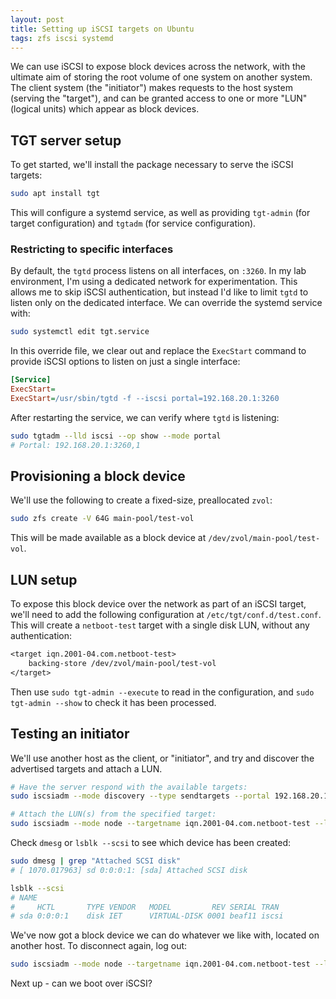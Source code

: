 ```yaml
---
layout: post
title: Setting up iSCSI targets on Ubuntu
tags: zfs iscsi systemd
---
```


We can use iSCSI to expose block devices across the network, with the ultimate aim of storing the root volume of one system on another system. The client system (the "initiator") makes requests to the host system (serving the "target"), and can be granted access to one or more "LUN" (logical units) which appear as block devices.

## TGT server setup

To get started, we'll install the package necessary to serve the iSCSI targets:

```bash
sudo apt install tgt
```

This will configure a systemd service, as well as providing `tgt-admin` (for target configuration) and `tgtadm` (for service configuration).

### Restricting to specific interfaces

By default, the `tgtd` process listens on all interfaces, on `:3260`. In my lab environment, I'm using a dedicated network for experimentation. This allows me to skip iSCSI authentication, but instead I'd like to limit `tgtd` to listen only on the dedicated interface. We can override the systemd service with:

```bash
sudo systemctl edit tgt.service
```

In this override file, we clear out and replace the `ExecStart` command to provide iSCSI options to listen on just a single interface:

```ini
[Service]
ExecStart=
ExecStart=/usr/sbin/tgtd -f --iscsi portal=192.168.20.1:3260
```

After restarting the service, we can verify where `tgtd` is listening:

```bash
sudo tgtadm --lld iscsi --op show --mode portal
# Portal: 192.168.20.1:3260,1
```
## Provisioning a block device

We'll use the following to create a fixed-size, preallocated `zvol`:

```bash
sudo zfs create -V 64G main-pool/test-vol
```

This will be made available as a block device at `/dev/zvol/main-pool/test-vol`.

## LUN setup

To expose this block device over the network as part of an iSCSI target, we'll need to add the following configuration at `/etc/tgt/conf.d/test.conf`. This will create a `netboot-test` target with a single disk LUN, without any authentication:

```txt
<target iqn.2001-04.com.netboot-test>
	backing-store /dev/zvol/main-pool/test-vol
</target>
```

Then use `sudo tgt-admin --execute` to read in the configuration, and `sudo tgt-admin --show` to check it has been processed.

## Testing an initiator

We'll use another host as the client, or "initiator", and try and discover the advertised targets and attach a LUN.

```bash
# Have the server respond with the available targets:
sudo iscsiadm --mode discovery --type sendtargets --portal 192.168.20.1

# Attach the LUN(s) from the specified target:
sudo iscsiadm --mode node --targetname iqn.2001-04.com.netboot-test --login
```

Check `dmesg` or `lsblk --scsi` to see which device has been created:

```bash
sudo dmesg | grep "Attached SCSI disk"
# [ 1070.017963] sd 0:0:0:1: [sda] Attached SCSI disk

lsblk --scsi
# NAME
#     HCTL       TYPE VENDOR   MODEL         REV SERIAL TRAN
# sda 0:0:0:1    disk IET      VIRTUAL-DISK 0001 beaf11 iscsi
```
We've now got a block device we can do whatever we like with, located on another host. To disconnect again, log out:

```bash
sudo iscsiadm --mode node --targetname iqn.2001-04.com.netboot-test --login
```

Next up - can we boot over iSCSI?
